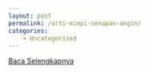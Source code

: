 ```yaml
---
layout: post
permalink: /arti-mimpi-senapan-angin/
categories:
    - Uncategorized
---
```


[Baca Selengkapnya](/05)